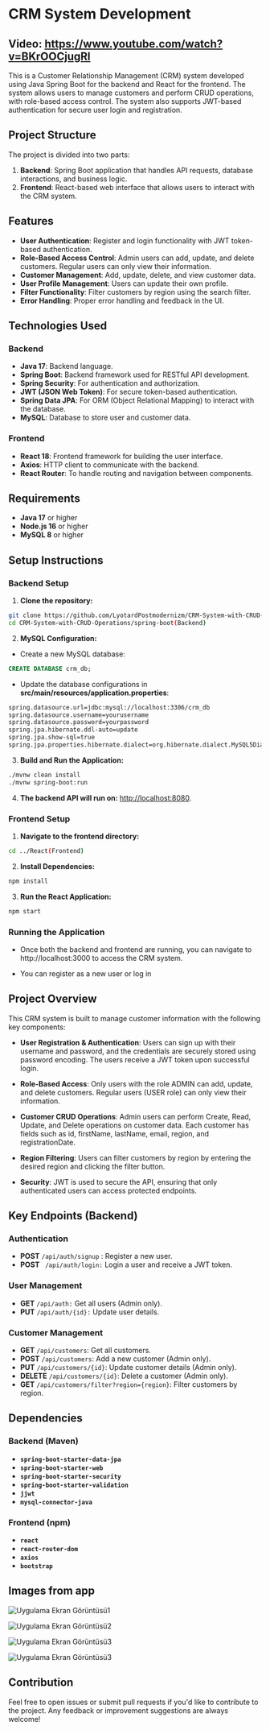 
# CRM System Development

## Video: https://www.youtube.com/watch?v=BKrOOCjugRI

This is a Customer Relationship Management (CRM) system developed using Java Spring Boot for the backend and React for the frontend. The system allows users to manage customers and perform CRUD operations, with role-based access control. The system also supports JWT-based authentication for secure user login and registration.

## Project Structure

The project is divided into two parts:

1. **Backend**: Spring Boot application that handles API requests, database interactions, and business logic.
2. **Frontend**: React-based web interface that allows users to interact with the CRM system.


## Features
- **User Authentication**: Register and login functionality with JWT token-based authentication.
- **Role-Based Access Control**: Admin users can add, update, and delete customers. Regular users can only view their information.
- **Customer Management**: Add, update, delete, and view customer data.
- **User Profile Management**: Users can update their own profile.
- **Filter Functionality**: Filter customers by region using the search filter.
- **Error Handling**: Proper error handling and feedback in the UI.

## Technologies Used

### Backend
- **Java 17**: Backend language.
- **Spring Boot**: Backend framework used for RESTful API development.
- **Spring Security**: For authentication and authorization.
- **JWT (JSON Web Token)**: For secure token-based authentication.
- **Spring Data JPA**: For ORM (Object Relational Mapping) to interact with the database.
- **MySQL**: Database to store user and customer data.

### Frontend
- **React 18**: Frontend framework for building the user interface.
- **Axios**: HTTP client to communicate with the backend.
- **React Router**: To handle routing and navigation between components.

## Requirements

- **Java 17** or higher
- **Node.js 16** or higher
- **MySQL 8** or higher

## Setup Instructions
### Backend Setup
1. **Clone the repository:**

```bash 
git clone https://github.com/LyotardPostmodernizm/CRM-System-with-CRUD-Operations.git
cd CRM-System-with-CRUD-Operations/spring-boot(Backend)
```

2. **MySQL Configuration:**
- Create a new MySQL database:

```sql
CREATE DATABASE crm_db;
```

- Update the database configurations in **src/main/resources/application.properties**:
```bash
spring.datasource.url=jdbc:mysql://localhost:3306/crm_db
spring.datasource.username=yourusername
spring.datasource.password=yourpassword
spring.jpa.hibernate.ddl-auto=update
spring.jpa.show-sql=true
spring.jpa.properties.hibernate.dialect=org.hibernate.dialect.MySQL5Dialect
```
3. **Build and Run the Application:**

```bash
./mvnw clean install
./mvnw spring-boot:run
```
4. **The backend API will run on:** [http://localhost:8080](http://localhost:8080).

### Frontend Setup
1. **Navigate to the frontend directory:**

```bash
cd ../React(Frontend)
```
2. **Install Dependencies:**

```bash
npm install
```
3. **Run the React Application:**

```bash
npm start
```

### Running the Application

- Once both the backend and frontend are running, you can navigate to http://localhost:3000 to access the CRM system.

- You can register as a new user or log in

## Project Overview

This CRM system is built to manage customer information with the following key components:

- **User Registration & Authentication**: Users can sign up with their username and password, and the credentials are securely stored using password encoding. The users receive a JWT token upon successful login.

- **Role-Based Access**: Only users with the role ADMIN can add, update, and delete customers. Regular users (USER role) can only view their information.

- **Customer CRUD Operations**: Admin users can perform Create, Read, Update, and Delete operations on customer data. Each customer has fields such as id, firstName, lastName, email, region, and registrationDate.

- **Region Filtering**: Users can filter customers by region by entering the desired region and clicking the filter button.

- **Security**: JWT is used to secure the API, ensuring that only authenticated users can access protected endpoints.

## Key Endpoints (Backend)

### Authentication

- **POST** ``` /api/auth/signup ``` : Register a new user.
- **POST** ``` /api/auth/login:``` Login a user and receive a JWT token.

### User Management

- **GET** ```/api/auth:``` Get all users (Admin only).
- **PUT** ```/api/auth/{id}:``` Update user details.

### Customer Management

- **GET** ```/api/customers```: Get all customers.
- **POST** ```/api/customers```: Add a new customer (Admin only).
- **PUT** ```/api/customers/{id}```: Update customer details (Admin only).
- **DELETE** ```/api/customers/{id}```: Delete a customer (Admin only).
- **GET** ```/api/customers/filter?region={region}```: Filter customers by region.

## Dependencies

### Backend (Maven)
- **```spring-boot-starter-data-jpa```**
- **```spring-boot-starter-web```**
- **```spring-boot-starter-security```**
- **```spring-boot-starter-validation```**
- **```jjwt```**
- **```mysql-connector-java```**

### Frontend (npm)
- **```react```**
- **```react-router-dom```**
- **```axios```**
- **```bootstrap```**

## Images from app

![Uygulama Ekran Görüntüsü1](https://i.hizliresim.com/5qgnj1u.png)

![Uygulama Ekran Görüntüsü2](https://i.hizliresim.com/kflc8x4.png)

![Uygulama Ekran Görüntüsü3](https://i.hizliresim.com/qd7t4xy.png)

![Uygulama Ekran Görüntüsü3](https://i.hizliresim.com/q6ekl56.png)

## Contribution
Feel free to open issues or submit pull requests if you'd like to contribute to the project. Any feedback or improvement suggestions are always welcome!

